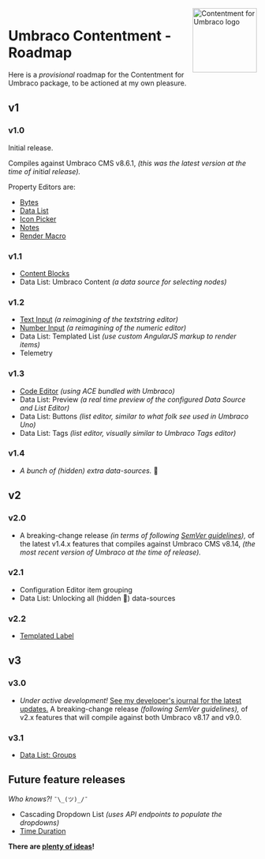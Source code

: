 ﻿<img src="../docs/assets/img/logo.png" alt="Contentment for Umbraco logo" title="A state of Umbraco happiness." height="130" align="right">

# Umbraco Contentment - Roadmap

Here is a _provisional_ roadmap for the Contentment for Umbraco package, to be actioned at my own pleasure.


## v1

### v1.0

Initial release.

Compiles against Umbraco CMS v8.6.1, _(this was the latest version at the time of initial release)._

Property Editors are:

- [Bytes](../docs/editors/bytes.md)
- [Data List](../docs/editors/data-list.md)
- [Icon Picker](../docs/editors/icon-picker.md)
- [Notes](../docs/editors/notes.md)
- [Render Macro](../docs/editors/render-macro.md)

### v1.1

- [Content Blocks](../docs/editors/content-blocks.md)
- Data List: Umbraco Content _(a data source for selecting nodes)_

### v1.2

- [Text Input](../docs/editors/text-input.md) _(a reimagining of the textstring editor)_
- [Number Input](../docs/editors/number-input.md) _(a reimagining of the numeric editor)_
- Data List: Templated List _(use custom AngularJS markup to render items)_
- Telemetry

### v1.3

- [Code Editor](../docs/editors/code-editor.md) _(using ACE bundled with Umbraco)_
- Data List: Preview _(a real time preview of the configured Data Source and List Editor)_
- Data List: Buttons _(list editor, similar to what folk see used in Umbraco Uno)_
- Data List: Tags _(list editor, visually similar to Umbraco Tags editor)_

### v1.4

- _A bunch of (hidden) extra data-sources._ 🤫


## v2

### v2.0

- A breaking-change release _(in terms of following [SemVer guidelines](https://semver.org/)),_ of the latest v1.4.x features that compiles against Umbraco CMS v8.14, _(the most recent version of Umbraco at the time of release)._

### v2.1

- Configuration Editor item grouping
- Data List: Unlocking all (hidden 🤫) data-sources

### v2.2

- [Templated Label](https://github.com/leekelleher/umbraco-contentment/discussions/100)


## v3

### v3.0

- _Under active development!_ [See my developer's journal for the latest updates.](https://github.com/leekelleher/umbraco-contentment/discussions/105) A breaking-change release _(following SemVer guidelines),_ of v2.x features that will compile against both Umbraco v8.17 and v9.0.

### v3.1

- [Data List: Groups](https://github.com/leekelleher/umbraco-contentment/discussions/90)


## Future feature releases

_Who knows?!_ `¯\_(ツ)_/¯`

- Cascading Dropdown List _(uses API endpoints to populate the dropdowns)_
- [Time Duration](https://github.com/leekelleher/umbraco-contentment/discussions/114)

**There are [plenty of ideas](IDEAS.md)!**


